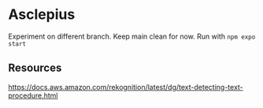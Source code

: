 # Asclepius
Experiment on different branch. Keep main clean for now.
Run with `npm expo start`
## Resources
https://docs.aws.amazon.com/rekognition/latest/dg/text-detecting-text-procedure.html